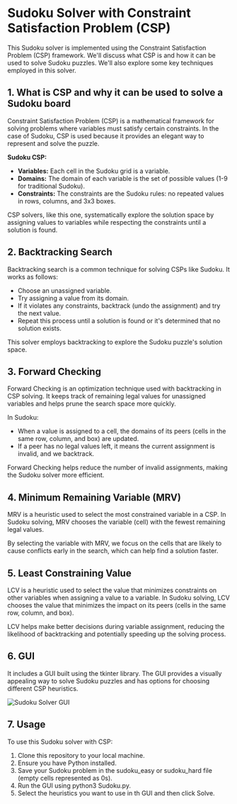 # Sudoku Solver with Constraint Satisfaction Problem (CSP)

This Sudoku solver is implemented using the Constraint Satisfaction Problem (CSP) framework. We'll discuss what CSP is and how it can be used to solve Sudoku puzzles. We'll also explore some key techniques employed in this solver.

## 1. What is CSP and why it can be used to solve a Sudoku board

Constraint Satisfaction Problem (CSP) is a mathematical framework for solving problems where variables must satisfy certain constraints. In the case of Sudoku, CSP is used because it provides an elegant way to represent and solve the puzzle.

**Sudoku CSP:**
- **Variables:** Each cell in the Sudoku grid is a variable.
- **Domains:** The domain of each variable is the set of possible values (1-9 for traditional Sudoku).
- **Constraints:** The constraints are the Sudoku rules: no repeated values in rows, columns, and 3x3 boxes.

CSP solvers, like this one, systematically explore the solution space by assigning values to variables while respecting the constraints until a solution is found.

## 2. Backtracking Search

Backtracking search is a common technique for solving CSPs like Sudoku. It works as follows:
- Choose an unassigned variable.
- Try assigning a value from its domain.
- If it violates any constraints, backtrack (undo the assignment) and try the next value.
- Repeat this process until a solution is found or it's determined that no solution exists.

This solver employs backtracking to explore the Sudoku puzzle's solution space.

## 3. Forward Checking

Forward Checking is an optimization technique used with backtracking in CSP solving. It keeps track of remaining legal values for unassigned variables and helps prune the search space more quickly.

In Sudoku:
- When a value is assigned to a cell, the domains of its peers (cells in the same row, column, and box) are updated.
- If a peer has no legal values left, it means the current assignment is invalid, and we backtrack.

Forward Checking helps reduce the number of invalid assignments, making the Sudoku solver more efficient.

## 4. Minimum Remaining Variable (MRV)

MRV is a heuristic used to select the most constrained variable in a CSP. In Sudoku solving, MRV chooses the variable (cell) with the fewest remaining legal values.

By selecting the variable with MRV, we focus on the cells that are likely to cause conflicts early in the search, which can help find a solution faster.

## 5. Least Constraining Value

LCV is a heuristic used to select the value that minimizes constraints on other variables when assigning a value to a variable. In Sudoku solving, LCV chooses the value that minimizes the impact on its peers (cells in the same row, column, and box).

LCV helps make better decisions during variable assignment, reducing the likelihood of backtracking and potentially speeding up the solving process.

## 6. GUI

It includes a GUI built using the tkinter library. The GUI provides a visually appealing way to solve Sudoku puzzles and has options for choosing different CSP heuristics.

![Sudoku Solver GUI](gui_img)

## 7. Usage

To use this Sudoku solver with CSP:
1. Clone this repository to your local machine.
2. Ensure you have Python installed.
3. Save your Sudoku problem in the sudoku_easy or sudoku_hard file (empty cells represented as 0s).
4. Run the GUI using python3 Sudoku.py.
5. Select the heuristics you want to use in th GUI and then click Solve.
